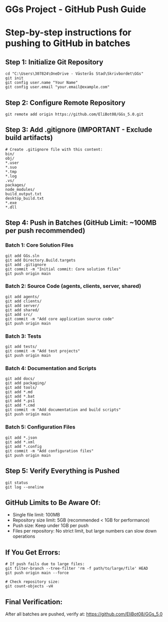 # GGs Project - GitHub Push Guide
# Step-by-step instructions for pushing to GitHub in batches

## Step 1: Initialize Git Repository
```
cd "C:\Users\307824\OneDrive - Västerås Stad\Skrivbordet\GGs"
git init
git config user.name "Your Name"
git config user.email "your.email@example.com"
```

## Step 2: Configure Remote Repository
```
git remote add origin https://github.com/EliBot08/GGs_5.0.git
```

## Step 3: Add .gitignore (IMPORTANT - Exclude build artifacts)
```
# Create .gitignore file with this content:
bin/
obj/
*.user
*.suo
*.tmp
*.log
.vs/
packages/
node_modules/
build_output.txt
desktop_build.txt
*.exe
*.dll
```

## Step 4: Push in Batches (GitHub Limit: ~100MB per push recommended)

### Batch 1: Core Solution Files
```
git add GGs.sln
git add Directory.Build.targets
git add .gitignore
git commit -m "Initial commit: Core solution files"
git push origin main
```

### Batch 2: Source Code (agents, clients, server, shared)
```
git add agents/
git add clients/
git add server/
git add shared/
git add src/
git commit -m "Add core application source code"
git push origin main
```

### Batch 3: Tests
```
git add tests/
git commit -m "Add test projects"
git push origin main
```

### Batch 4: Documentation and Scripts
```
git add docs/
git add packaging/
git add tools/
git add *.md
git add *.bat
git add *.ps1
git add *.cmd
git commit -m "Add documentation and build scripts"
git push origin main
```

### Batch 5: Configuration Files
```
git add *.json
git add *.xml
git add *.config
git commit -m "Add configuration files"
git push origin main
```

## Step 5: Verify Everything is Pushed
```
git status
git log --oneline
```

## GitHub Limits to Be Aware Of:
- Single file limit: 100MB
- Repository size limit: 5GB (recommended < 1GB for performance)
- Push size: Keep under 1GB per push
- Files per repository: No strict limit, but large numbers can slow down operations

## If You Get Errors:
```
# If push fails due to large files:
git filter-branch --tree-filter 'rm -f path/to/large/file' HEAD
git push origin main --force

# Check repository size:
git count-objects -vH
```

## Final Verification:
After all batches are pushed, verify at: https://github.com/EliBot08/GGs_5.0
